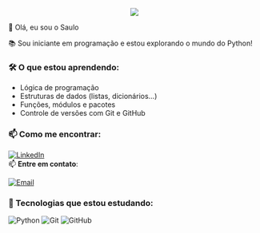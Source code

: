 <p align="center">
  <img src="https://readme-typing-svg.herokuapp.com?font=Fira+Code&size=20&pause=1000&color=22DDDD&center=true&vCenter=true&width=460&lines=Olá%2C+eu+sou+iniciante+em+Python!;Aprendendo+a+programar+com+dedicação.">
</p>
 👋 Olá, eu sou o Saulo

📚 Sou iniciante em programação e estou explorando o mundo do Python!

### 🛠 O que estou aprendendo:
- Lógica de programação
- Estruturas de dados (listas, dicionários…)
- Funções, módulos e pacotes
- Controle de versões com Git e GitHub

### 📫 Como me encontrar:

[![LinkedIn](https://img.shields.io/badge/LinkedIn-0077B5?style=flat&logo=linkedin&logoColor=white)](https://www.linkedin.com/in/seu-usuario)  
📫 **Entre em contato**:  

[![Email](https://img.shields.io/badge/Email-D14836?style=flat&logo=gmail&logoColor=white)](mailto:sauloribeiro037@gmail.com)


### 🚀 Tecnologias que estou estudando:
![Python](https://img.shields.io/badge/Python-3776AB?style=for-the-badge&logo=python&logoColor=white)
![Git](https://img.shields.io/badge/Git-F05032?style=for-the-badge&logo=git&logoColor=white)
![GitHub](https://img.shields.io/badge/GitHub-181717?style=for-the-badge&logo=github&logoColor=white)
